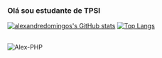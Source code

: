 ### Olá sou estudante de TPSI

[![alexandredomingos's GitHub stats](https://github-readme-stats.vercel.app/api?username=alexandredomingos&theme=chartreuse-dark)](https://github.com/anuraghazra/github-readme-stats)
[![Top Langs](https://github-readme-stats.vercel.app/api/top-langs/?username=alexandredomingos&theme=chartreuse-dark&layout=compact)](https://github.com/alexandredomingos/github-readme-stats)

<div style="display: inline_block"><br>
  <img align="center" alt="Alex-PHP"  src="https://img.shields.io/badge/PHP-777BB4?style=for-the-badge&logo=php&logoColor=white">

</div>
